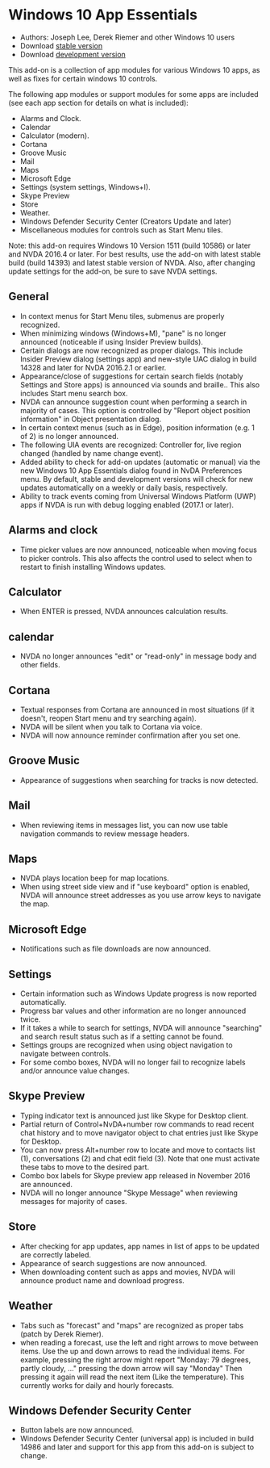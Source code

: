 # Windows 10 App Essentials

* Authors: Joseph Lee, Derek Riemer and other Windows 10 users
* Download [stable version][1]
* Download [development version][2]

This add-on is a collection of app modules for various Windows 10 apps, as well as fixes for certain windows 10 controls.

The following app modules or support modules for some apps are included (see each app section for details on what is included):

* Alarms and Clock.
* Calendar
* Calculator (modern).
* Cortana
* Groove Music
* Mail
* Maps
* Microsoft Edge
* Settings (system settings, Windows+I).
* Skype Preview
* Store
* Weather.
* Windows Defender Security Center (Creators Update and later)
* Miscellaneous modules for controls such as Start Menu tiles.

Note: this add-on requires Windows 10 Version 1511 (build 10586) or later and NVDA 2016.4 or later. For best results, use the add-on with latest stable build (build 14393) and latest stable version of NVDA. Also, after changing update settings for the add-on, be sure to save NVDA settings.

## General

* In context menus for Start Menu tiles, submenus are properly recognized.
* When minimizing windows (Windows+M), "pane" is no longer announced (noticeable if using Insider Preview builds).
* Certain dialogs are now recognized as proper dialogs. This include Insider Preview dialog (settings app) and new-style UAC dialog in build 14328 and later for NvDA 2016.2.1 or earlier.
* Appearance/close of suggestions for certain search fields (notably Settings and Store apps) is announced via sounds and braille.. This also includes Start menu search box.
* NVDA can announce suggestion count when performing a search in majority of cases. This option is controlled by "Report object position information" in Object presentation dialog.
* In certain context menus (such as in Edge), position information (e.g. 1 of 2) is no longer announced.
* The following UIA events are recognized: Controller for, live region changed (handled by name change event).
* Added ability to check for add-on updates (automatic or manual) via the new Windows 10 App Essentials dialog found in NvDA Preferences menu. By default, stable and development versions will check for new updates automatically on a weekly or daily basis, respectively.
* Ability to track events coming from Universal Windows Platform (UWP) apps if NVDA is run with debug logging enabled (2017.1 or later).

## Alarms and clock

* Time picker values are now announced, noticeable when moving focus to picker controls. This also affects the control used to select when to restart to finish installing Windows updates.

## Calculator

* When ENTER is pressed, NVDA announces calculation results.

## calendar

* NVDA no longer announces "edit" or "read-only" in message body and other fields.

## Cortana

* Textual responses from Cortana are announced in most situations (if it doesn't, reopen Start menu and try searching again).
* NVDA will be silent when you talk to Cortana via voice.
* NVDA will now announce reminder confirmation after you set one.

## Groove Music

* Appearance of suggestions when searching for tracks is now detected.

## Mail

* When reviewing items in messages list, you can now use table navigation commands to review message headers.

## Maps

* NVDA plays location beep for map locations.
* When using street side view and if "use keyboard" option is enabled, NVDA will announce street addresses as you use arrow keys to navigate the map.

## Microsoft Edge

* Notifications such as file downloads are now announced.

## Settings

* Certain information such as Windows Update progress is now reported automatically.
* Progress bar values and other information are no longer announced twice.
* If it takes a while to search for settings, NVDA will announce "searching" and search result status such as if a setting cannot be found.
* Settings groups are recognized when using object navigation to navigate between controls.
* For some combo boxes, NVDA will no longer fail to recognize labels and/or announce value changes.

## Skype Preview

* Typing indicator text is announced just like Skype for Desktop client.
* Partial return of Control+NvDA+number row commands to read recent chat history and to move navigator object to chat entries just like Skype for Desktop.
* You can now press Alt+number row to locate and move to contacts list (1), conversations (2) and chat edit field (3). Note that one must activate these tabs to move to the desired part.
* Combo box labels for Skype preview app released in November 2016 are announced.
* NVDA will no longer announce "Skype Message" when reviewing messages for majority of cases.

## Store

* After checking for app updates, app names in list of apps to be updated are correctly labeled.
* Appearance of search suggestions are now announced.
* When downloading content such as apps and movies, NVDA will announce product name and download progress.

## Weather

* Tabs such as "forecast" and "maps" are recognized as proper tabs (patch by Derek Riemer).
* when reading a forecast, use the left and right arrows to move between items. Use the up and down arrows to read the individual items. For example, pressing the right arrow might report "Monday: 79 degrees, partly cloudy, ..." pressing the down arrow will say "Monday" Then pressing it again will read the next item (Like the temperature). This currently works for daily and hourly forecasts.

## Windows Defender Security Center

* Button labels are now announced.
* Windows Defender Security Center (universal app) is included in build 14986 and later and support for this app from this add-on is subject to change.

[1]: https://addons.nvda-project.org/files/get.php?file=w10

[2]: https://addons.nvda-project.org/files/get.php?file=w10-dev
